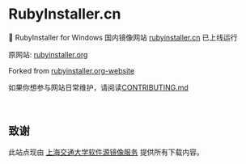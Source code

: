 # RubyInstaller.cn

🎏 RubyInstaller for Windows 国内镜像网站 [rubyinstaller.cn](https://rubyinstaller.cn) 已上线运行

原网站: [rubyinstaller.org](https://rubyinstaller.org)

Forked from [rubyinstaller.org-website](https://github.com/oneclick/rubyinstaller.org-website)

如果你想参与网站日常维护，请阅读[CONTRIBUTING.md](./CONTRIBUTING.md)

<br>

## 致谢

此站点现由 [上海交通大学软件源镜像服务](https://mirrors.sjtug.sjtu.edu.cn/) 提供所有下载内容。
